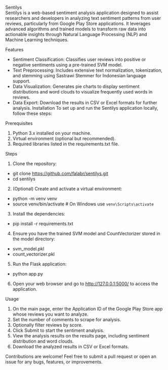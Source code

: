 Sentilys  
Sentilys is a web-based sentiment analysis application designed to assist researchers and developers in analyzing text sentiment patterns from user reviews, particularly from Google Play Store applications. It leverages advanced algorithms and trained models to transform raw data into actionable insights through Natural Language Processing (NLP) and Machine Learning techniques.

Features
* Sentiment Classification: Classifies user reviews into positive or negative sentiments using a pre-trained SVM model.
* Text Preprocessing: Includes extensive text normalization, tokenization, and stemming using Sastrawi Stemmer for Indonesian language support.
* Data Visualization: Generates pie charts to display sentiment distributions and word clouds to visualize frequently used words in reviews.
* Data Export: Download the results in CSV or Excel formats for further analysis.
Installation
To set up and run the Sentilys application locally, follow these steps:

Prerequisites
1. Python 3.x installed on your machine.
2. Virtual environment (optional but recommended).
3. Required libraries listed in the requirements.txt file.

Steps
1. Clone the repository:
- git clone https://github.com/falabr/sentilys.git
- cd sentilys
2. (Optional) Create and activate a virtual environment:
- python -m venv venv
- source venv/bin/activate  # On Windows use `venv\Scripts\activate`
3. Install the dependencies:
- pip install -r requirements.txt
4. Ensure you have the trained SVM model and CountVectorizer stored in the model directory:
- svm_model.pkl
- count_vectorizer.pkl
5. Run the Flask application:
- python app.py
6. Open your web browser and go to http://127.0.0.1:5000/ to access the application.

Usage
1. On the main page, enter the Application ID of the Google Play Store app whose reviews you want to analyze.
2. Set the number of comments to scrape for analysis.
3. Optionally filter reviews by score.
4. Click Submit to start the sentiment analysis.
5. View the analysis results on the results page, including sentiment distribution and word clouds.
6. Download the analyzed results in CSV or Excel formats.

Contributions are welcome! Feel free to submit a pull request or open an issue for any bugs, features, or improvements.
